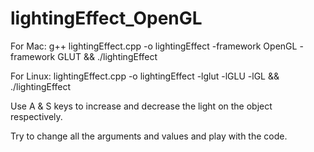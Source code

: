 # lightingEffect_OpenGL

For Mac: g++ lightingEffect.cpp -o lightingEffect -framework OpenGL -framework GLUT && ./lightingEffect

For Linux: lightingEffect.cpp -o lightingEffect -lglut -lGLU -lGL && ./lightingEffect

Use A & S keys to increase and decrease the light on the object respectively.


Try to change all the arguments and values and play with the code.

